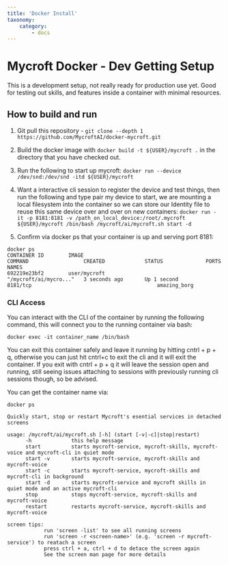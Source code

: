 ```yaml
---
title: 'Docker Install'
taxonomy:
    category:
        - docs
---
```


# Mycroft Docker - Dev Getting Setup
This is a development setup, not really ready for production use yet.  Good for testing out skills, and features inside a container with minimal resources.

## How to build and run

1. Git pull this repository - ```git clone --depth 1 https://github.com/MycroftAI/docker-mycroft.git```

2. Build the docker image with 
   ```docker build -t ${USER}/mycroft .``` in the directory that you have checked out.
   
3. Run the following to start up mycroft:
   ```docker run --device /dev/snd:/dev/snd -itd ${USER}/mycroft```
   
4. Want a interactive cli session to register the device and test things, then run the following and type pair my device to start, we are mounting a local filesystem into the container so we can store our Identity file to reuse this same device over and over on new containers:
   ```docker run -it -p 8181:8181 -v /path_on_local_device:/root/.mycroft ${USER}/mycroft /bin/bash /mycroft/ai/mycroft.sh start -d```

5. Confirm via docker ps that your container is up and serving port 8181:


```
docker ps
CONTAINER ID        IMAGE                                                COMMAND                  CREATED             STATUS              PORTS                                            NAMES
692219e23bf2        user/mycroft                                    "/mycroft/ai/mycro..."   3 seconds ago       Up 1 second         8181/tcp                                         amazing_borg
```

### CLI Access
You can interact with the CLI of the container by running the following command, this will connect you to the running container via bash:

```
docker exec -it container_name /bin/bash
```

You can exit this container safely and leave it running by hitting cntrl + p + q, otherwise you can just hit cntrl+c to exit the cli and it will exit the container.  If you exit with cntrl + p + q it will leave the session open and running, still seeing issues attaching to sessions with previously running cli sessions though, so be advised.


You can get the container name via:

```
docker ps
```



```
Quickly start, stop or restart Mycroft's esential services in detached screens

usage: /mycroft/ai/mycroft.sh [-h] (start [-v|-c]|stop|restart)
      -h             this help message
      start          starts mycroft-service, mycroft-skills, mycroft-voice and mycroft-cli in quiet mode
      start -v       starts mycroft-service, mycroft-skills and mycroft-voice
      start -c       starts mycroft-service, mycroft-skills and mycroft-cli in background
      start -d       starts mycroft-service and mycroft skills in quiet mode and an active mycroft-cli
      stop           stops mycroft-service, mycroft-skills and mycroft-voice
      restart        restarts mycroft-service, mycroft-skills and mycroft-voice

screen tips:
            run 'screen -list' to see all running screens
            run 'screen -r <screen-name>' (e.g. 'screen -r mycroft-service') to reatach a screen
            press ctrl + a, ctrl + d to detace the screen again
            See the screen man page for more details
```



